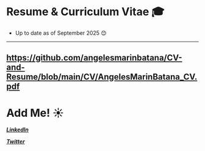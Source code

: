 #  Resume & Curriculum Vitae 🎓
- Up to date as of September 2025 😊
---
https://github.com/angelesmarinbatana/CV-and-Resume/blob/main/CV/AngelesMarinBatana_CV.pdf
---

# Add Me! ☀️

[***LinkedIn***](https://www.linkedin.com/in/angeles-marin-batana/) 

[***Twitter***](https://x.com/marinbatana)

